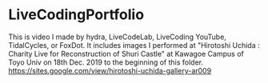 # LiveCodingPortfolio
This is video I made by hydra, LiveCodeLab, LiveCoding YouTube, TidalCycles, or FoxDot. It includes images I performed at "Hirotoshi Uchida : Charity Live for Reconstruction of Shuri Castle" at Kawagoe Campus of Toyo Univ on 18th Dec. 2019 to the beginning of this folder.
https://sites.google.com/view/hirotoshi-uchida-gallery-ar009
